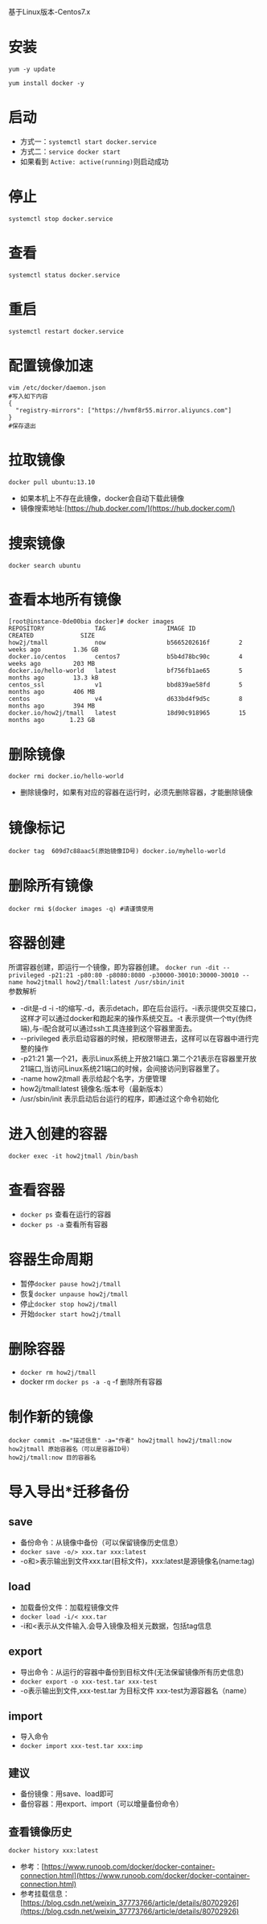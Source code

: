 基于Linux版本-Centos7.x
# 安装
```shell
yum -y update

yum install docker -y
```
# 启动
- 方式一：`systemctl start docker.service`
- 方式二：`service docker start`
- 如果看到 `Active: active(running)`则启动成功
# 停止
`systemctl stop docker.service`
# 查看
`systemctl status docker.service`
# 重启
`systemctl restart docker.service`
# 配置镜像加速
```shell
vim /etc/docker/daemon.json
#写入如下内容
{
  "registry-mirrors": ["https://hvmf8r55.mirror.aliyuncs.com"]
}
#保存退出
```
# 拉取镜像
`docker pull ubuntu:13.10`
- 如果本机上不存在此镜像，docker会自动下载此镜像
- 镜像搜索地址:[https://hub.docker.com/](https://hub.docker.com/)
# 搜索镜像
`docker search ubuntu`
# 查看本地所有镜像
```shell
[root@instance-0de00bia docker]# docker images
REPOSITORY              TAG                 IMAGE ID            CREATED             SIZE
how2j/tmall             now                 b5665202616f        2 weeks ago         1.36 GB
docker.io/centos        centos7             b5b4d78bc90c        4 weeks ago         203 MB
docker.io/hello-world   latest              bf756fb1ae65        5 months ago        13.3 kB
centos_ssl              v1                  bbd839ae58fd        5 months ago        406 MB
centos                  v4                  d633bd4f9d5c        8 months ago        394 MB
docker.io/how2j/tmall   latest              18d90c918965        15 months ago       1.23 GB
```
# 删除镜像
`docker rmi docker.io/hello-world`
- 删除镜像时，如果有对应的容器在运行时，必须先删除容器，才能删除镜像
# 镜像标记
`docker tag  609d7c88aac5(原始镜像ID号) docker.io/myhello-world` 
# 删除所有镜像
`docker rmi $(docker images -q) #请谨慎使用`

# 容器创建
所谓容器创建，即运行一个镜像，即为容器创建。
`docker run -dit --privileged -p21:21 -p80:80 -p8080:8080 -p30000-30010:30000-30010 --name how2jtmall how2j/tmall:latest /usr/sbin/init`<br/>
参数解析
- -dit是-d -i -t的缩写.-d，表示detach，即在后台运行。-i表示提供交互接口，这样才可以通过docker和跑起来的操作系统交互。-t 表示提供一个tty(伪终端),与-i配合就可以通过ssh工具连接到这个容器里面去。
- --privileged 表示启动容器的时候，把权限带进去，这样可以在容器中进行完整的操作
- -p21:21 第一个21，表示Linux系统上开放21端口.第二个21表示在容器里开放21端口,当访问Linux系统21端口的时候，会间接访问到容器里了。
- -name how2jtmall 表示给起个名字，方便管理
- how2j/tmall:latest 镜像名:版本号（最新版本）
- /usr/sbin/init 表示启动后台运行的程序，即通过这个命令初始化
# 进入创建的容器
`docker exec -it how2jtmall /bin/bash`

# 查看容器
- `docker ps` 查看在运行的容器
- `docker ps -a` 查看所有容器
# 容器生命周期
- 暂停`docker pause how2j/tmall`
- 恢复`docker unpause how2j/tmall`
- 停止`docker stop how2j/tmall`
- 开始`docker start how2j/tmall`
# 删除容器
- `docker rm how2j/tmall`
- docker rm `docker ps -a -q` -f 删除所有容器
# 制作新的镜像
```shell
docker commit -m="描述信息" -a="作者" how2jtmall how2j/tmall:now
how2jtmall 原始容器名（可以是容器ID号）
how2j/tmall:now 目的容器名
```

# 导入导出*迁移备份
## save 
- 备份命令：从镜像中备份（可以保留镜像历史信息）
- `docker save -o/> xxx.tar xxx:latest`
- -o和>表示输出到文件xxx.tar(目标文件)，xxx:latest是源镜像名(name:tag)

## load
- 加载备份文件：加载程镜像文件
- `docker load -i/< xxx.tar`
- -i和<表示从文件输入.会导入镜像及相关元数据，包括tag信息

## export
- 导出命令：从运行的容器中备份到目标文件(无法保留镜像所有历史信息)
- `docker export -o xxx-test.tar xxx-test`
- -o表示输出到文件,xxx-test.tar 为目标文件 xxx-test为源容器名（name）

## import
- 导入命令
- `docker import xxx-test.tar xxx:imp`
## 建议
- 备份镜像：用save、load即可
- 备份容器：用export、import（可以增量备份命令）
## 查看镜像历史
`docker history xxx:latest`

- 参考：[https://www.runoob.com/docker/docker-container-connection.html](https://www.runoob.com/docker/docker-container-connection.html)
- 参考挂载信息：[https://blog.csdn.net/weixin_37773766/article/details/80702926](https://blog.csdn.net/weixin_37773766/article/details/80702926)